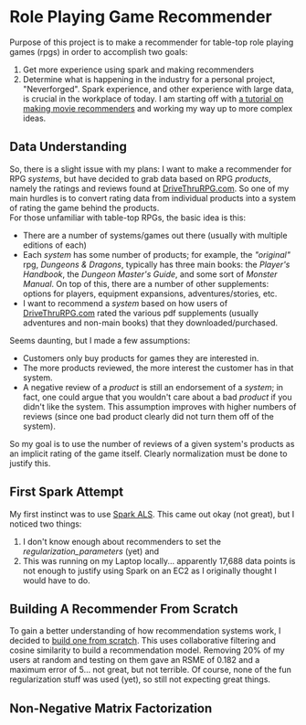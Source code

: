 # Role Playing Game Recommender
Purpose of this project is to make a recommender for table-top role playing games (rpgs) in order to accomplish two goals:
1. Get more experience using spark and making recommenders
2. Determine what is happening in the industry for a personal project, "Neverforged".
Spark experience, and other experience with large data, is crucial in the workplace of today.  I am starting off with [a tutorial on making movie recommenders](https://www.codementor.io/jadianes/building-a-recommender-with-apache-spark-python-example-app-part1-du1083qbw) and working my way up to more complex ideas.

## Data Understanding
So, there is a slight issue with my plans: I want to make a recommender for RPG *systems*, but have decided to grab data based on RPG *products*, namely the ratings and reviews found at [DriveThruRPG.com](http://www.drivethrurpg.com/).  So one of my main hurdles is to convert
rating data from individual products into a system of rating the game behind the products.  
For those unfamiliar with table-top RPGs, the basic idea is this:
* There are a number of systems/games out there (usually with multiple editions of each)
* Each *system* has some number of products; for example, the *"original"* rpg, *Dungeons & Dragons*, typically has three main books: the *Player's Handbook*, the *Dungeon Master's Guide*, and some sort of *Monster Manual*.  On top of this, there are a number of other supplements: options for players, equipment expansions, adventures/stories, etc.
* I want to recommend a *system* based on how users of [DriveThruRPG.com](http://www.drivethrurpg.com/) rated the various pdf supplements (usually adventures and non-main books) that they downloaded/purchased.

Seems daunting, but I made a few assumptions:
* Customers only buy products for games they are interested in.
* The more products reviewed, the more interest the customer has in that system.
* A negative review of a *product* is still an endorsement of a *system*; in fact, one could argue that you wouldn't care about a bad *product* if you didn't like the system.  This assumption improves with higher numbers of reviews (since one bad product clearly did not turn them off of the system).

So my goal is to use the number of reviews of a given system's products as an implicit rating of the game itself.  Clearly normalization must be done to justify this.

## First Spark Attempt
My first instinct was to use [Spark ALS](https://github.com/NeverForged/rpg_rec/blob/master/source/SparkRPGRecommender.ipynb). This came out okay (not great), but I noticed two things:
1. I don't know enough about recommenders to set the *regularization_parameters* (yet) and
2. This was running on my Laptop locally... apparently 17,688 data points is not enough to justify using Spark on an EC2 as I originally thought I would have to do.

## Building A Recommender From Scratch
To gain a better understanding of how recommendation systems work, I decided to [build one from scratch](https://github.com/NeverForged/rpg_rec/blob/master/source/Recommender.ipynb).  This uses collaborative filtering and cosine similarity to build a recommendation model.  Removing 20% of my users at random and testing on them gave an RSME of 0.182 and a maximum error of 5... not great, but not terrible.  Of course, none of the fun regularization stuff was used (yet), so still not expecting great things.

## Non-Negative Matrix Factorization
